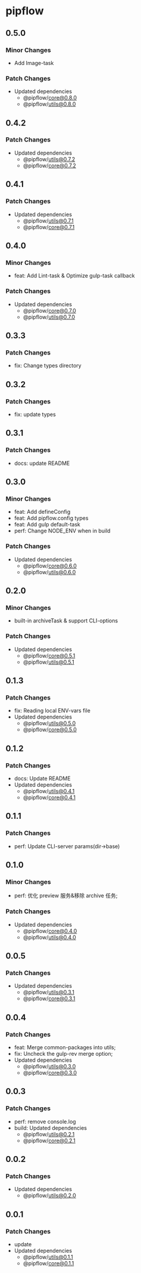 # pipflow

## 0.5.0

### Minor Changes

- Add Image-task

### Patch Changes

- Updated dependencies
  - @pipflow/core@0.8.0
  - @pipflow/utils@0.8.0

## 0.4.2

### Patch Changes

- Updated dependencies
  - @pipflow/utils@0.7.2
  - @pipflow/core@0.7.2

## 0.4.1

### Patch Changes

- Updated dependencies
  - @pipflow/utils@0.7.1
  - @pipflow/core@0.7.1

## 0.4.0

### Minor Changes

- feat: Add Lint-task & Optimize gulp-task callback

### Patch Changes

- Updated dependencies
  - @pipflow/core@0.7.0
  - @pipflow/utils@0.7.0

## 0.3.3

### Patch Changes

- fix: Change types directory

## 0.3.2

### Patch Changes

- fix: update types

## 0.3.1

### Patch Changes

- docs: update README

## 0.3.0

### Minor Changes

- feat: Add defineConfig
- feat: Add pipflow.config types
- feat: Add gulp default-task
- perf: Change NODE_ENV when in build

### Patch Changes

- Updated dependencies
  - @pipflow/core@0.6.0
  - @pipflow/utils@0.6.0

## 0.2.0

### Minor Changes

- built-in archiveTask & support CLI-options

### Patch Changes

- Updated dependencies
  - @pipflow/core@0.5.1
  - @pipflow/utils@0.5.1

## 0.1.3

### Patch Changes

- fix: Reading local ENV-vars file
- Updated dependencies
  - @pipflow/utils@0.5.0
  - @pipflow/core@0.5.0

## 0.1.2

### Patch Changes

- docs: Update README
- Updated dependencies
  - @pipflow/utils@0.4.1
  - @pipflow/core@0.4.1

## 0.1.1

### Patch Changes

- perf: Update CLI-server params(dir->base)

## 0.1.0

### Minor Changes

- perf: 优化 preview 服务&移除 archive 任务;

### Patch Changes

- Updated dependencies
  - @pipflow/core@0.4.0
  - @pipflow/utils@0.4.0

## 0.0.5

### Patch Changes

- Updated dependencies
  - @pipflow/utils@0.3.1
  - @pipflow/core@0.3.1

## 0.0.4

### Patch Changes

- feat: Merge common-packages into utils;
- fix: Uncheck the gulp-rev merge option;
- Updated dependencies
  - @pipflow/utils@0.3.0
  - @pipflow/core@0.3.0

## 0.0.3

### Patch Changes

- perf: remove console.log
- build: Updated dependencies
  - @pipflow/utils@0.2.1
  - @pipflow/core@0.2.1

## 0.0.2

### Patch Changes

- Updated dependencies
  - @pipflow/utils@0.2.0

## 0.0.1

### Patch Changes

- update
- Updated dependencies
  - @pipflow/utils@0.1.1
  - @pipflow/core@0.1.1
